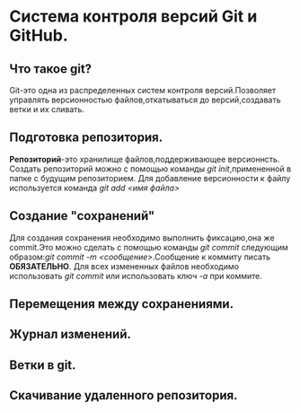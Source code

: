 # Система контроля версий Git и GitHub.

## Что такое git?
Git-это одна из распределенных систем контроля версий.Позволяет управлять версионностью файлов,откатываться до версий,создавать ветки и их сливать.

## Подготовка репозитория.
**Репозиторий**-это хранилище файлов,поддерживающее версионнсть.
Создать репозиторий можно с помощью команды *git init*,примененной в папке с будущим репозиторием.
Для добавление версионности к файлу используется команда *git add <имя файла>*

## Создание "сохранений"
Для создания сохранения необходимо выполнить фиксацию,она же commit.Это можно сделать с помощью команды *git commit* следующим образом:*git commit -m <сообщение>*.Сообщение к коммиту писать **ОБЯЗАТЕЛЬНО**.
Для всех измененных файлов необходимо использовать *git commit* или использовать ключ *-a* при коммите.

## Перемещения между сохранениями.

## Журнал изменений.

## Ветки в git.

## Скачивание удаленного репозитория.